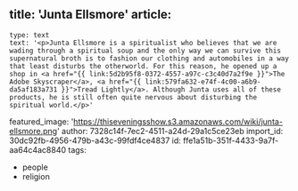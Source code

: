 title: 'Junta Ellsmore'
article:
  -
    type: text
    text: '<p>Junta Ellsmore is a spiritualist who believes that we are wading through a spiritual soup and the only way we can survive this supernatural broth is to fashion our clothing and automobiles in a way that least disturbs the otherworld. For this reason, he opened up a shop in <a href="{{ link:5d2b95f8-0372-4557-a97c-c3c40d7a2f9e }}">The Adobe Skyscraper</a>, <a href="{{ link:579fa632-e74f-4c00-a6b9-da5af183a731 }}">Tread Lightly</a>. Although Junta uses all of these products, he is still often quite nervous about disturbing the spiritual world.</p>'
featured_image: 'https://thiseveningsshow.s3.amazonaws.com/wiki/junta-ellsmore.png'
author: 7328c14f-7ec2-4511-a24d-29a1c5ce23eb
import_id: 30dc92fb-4956-479b-a43c-99fdf4ce4837
id: ffe1a51b-351f-4433-9a7f-aa64c4ac8840
tags:
  - people
  - religion
